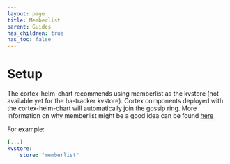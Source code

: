 ```yaml
---
layout: page
title: Memberlist
parent: Guides
has_children: true
has_toc: false
---
```

# Setup

The cortex-helm-chart recommends using memberlist as the kvstore (not available yet for the ha-tracker kvstore). Cortex components deployed with the cortex-helm-chart will automatically join the gossip ring. More Information on why memberlist might be a good idea can be found [here](https://grafana.com/blog/2020/03/25/how-were-using-gossip-to-improve-cortex-and-loki-availability/)

For example:

```yaml
[...]
kvstore:
    store: "memberlist"
```
